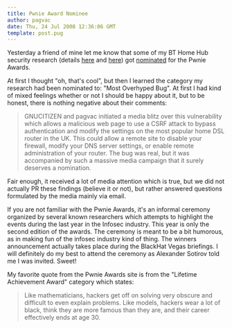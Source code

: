 ```yaml
---
title: Pwnie Award Nominee
author: pagvac
date: Thu, 24 Jul 2008 12:36:06 GMT
template: post.pug
---
```


Yesterday a friend of mine let me know that some of my BT Home Hub security research (details [here](/blog/bt-home-flub-pwnin-the-bt-home-hub/) and [here](/blog/bt-home-flub-pwnin-the-bt-home-hub-4/)) got [nominated](http://pwnie-awards.org/2008/awards.html#overhypedbug) for the Pwnie Awards.

At first I thought "oh, that's cool", but then I learned the category my research had been nominated to: "Most Overhyped Bug". At first I had kind of mixed feelings whether or not I should be happy about it, but to be honest, there is nothing negative about their comments:

> GNUCITIZEN and pagvac initiated a media blitz over this vulnerability which allows a malicious web page to use a CSRF attack to bypass authentication and modify the settings on the most popular home DSL router in the UK. This could allow a remote site to disable your firewall, modify your DNS server settings, or enable remote administration of your router. The bug was real, but it was accompanied by such a massive media campaign that it surely deserves a nomination.

Fair enough, it received a lot of media attention which is true, but we did not actually PR these findings (believe it or not), but rather answered questions formulated by the media mainly via email.

If you are not familiar with the Pwnie Awards, it's an informal ceremony organized by several known  researchers which attempts to highlight the events during the last year in the Infosec industry. This year is only the second edition of the awards. The ceremony is meant to be a bit humorous, as in making fun of the infosec industry kind of thing. The winners announcement actually takes place during the BlackHat Vegas briefings. I will definitely do my best to attend the ceremony as Alexander Sotirov told me I was invited. Sweet!

My favorite quote from the Pwnie Awards site is from the "Lifetime Achievement Award" category which states:

> Like mathematicians, hackers get off on solving very obscure and difficult to even explain problems. Like models, hackers wear a lot of black, think they are more famous than they are, and their career effectively ends at age 30.
